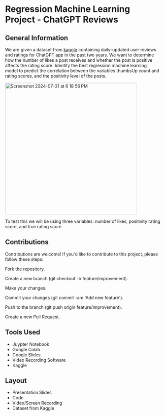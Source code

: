 # Regression Machine Learning Project - ChatGPT Reviews

## General Information
We are given a dataset from [kaggle](https://www.kaggle.com/datasets/bhavikjikadara/chatgpt-user-feedback) containing daily-updated user reviews and ratings for ChatGPT app in the past two years. 
We want to determine how the number of likes a post receives and whether the post is positive affects the rating score.
Identify the best regression machine learning model to predict the correlation between the variables thumbsUp count and rating scores, and the positivity level of the posts.

<img width="426" alt="Screenshot 2024-07-31 at 6 18 56 PM" src="https://github.com/user-attachments/assets/2665058d-19c7-4c5b-a86e-650442d4fc7f">

To test this we will be using three variables: number of likes, positivity rating score, and true rating score.

## Contributions

Contributions are welcome! If you'd like to contribute to this project, please follow these steps:

Fork the repository.

Create a new branch (git checkout -b feature/improvement).

Make your changes.

Commit your changes (git commit -am 'Add new feature').

Push to the branch (git push origin feature/improvement).

Create a new Pull Request.

## Tools Used

- Juypter Notebook
- Google Colab
- Google Slides
- Video Recording Software
- Kaggle


## Layout

- Presentation Slides
- Code 
- Video/Screen Recording
- Dataset from Kaggle
